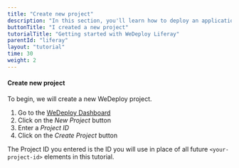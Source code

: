 ```yaml
---
title: "Create new project"
description: "In this section, you'll learn how to deploy an application using WeDeploy Liferay."
buttonTitle: "I created a new project"
tutorialTitle: "Getting started with WeDeploy Liferay"
parentId: "liferay"
layout: "tutorial"
time: 30
weight: 2
---
```


#### Create new project

To begin, we will create a new WeDeploy project.

1. Go to the <a href="http://dashboard.wedeploy.com" target="_blank">WeDeploy Dashboard</a>
2. Click on the _New Project_ button
3. Enter a _Project ID_
4. Click on the _Create Project_ button

The Project ID you entered is the ID you will use in place of all future `<your-project-id>` elements in this tutorial.
